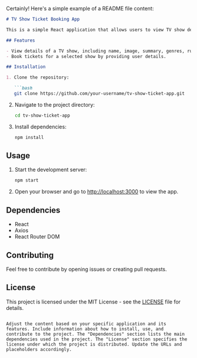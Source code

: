 Certainly! Here's a simple example of a README file content:

```markdown
# TV Show Ticket Booking App

This is a simple React application that allows users to view TV show details and book tickets.

## Features

- View details of a TV show, including name, image, summary, genres, runtime, and premiere date.
- Book tickets for a selected show by providing user details.

## Installation

1. Clone the repository:

   ```bash
   git clone https://github.com/your-username/tv-show-ticket-app.git
   ```

2. Navigate to the project directory:

   ```bash
   cd tv-show-ticket-app
   ```

3. Install dependencies:

   ```bash
   npm install
   ```

## Usage

1. Start the development server:

   ```bash
   npm start
   ```

2. Open your browser and go to [http://localhost:3000](http://localhost:3000) to view the app.

## Dependencies

- React
- Axios
- React Router DOM

## Contributing

Feel free to contribute by opening issues or creating pull requests.

## License

This project is licensed under the MIT License - see the [LICENSE](LICENSE) file for details.
```

Adjust the content based on your specific application and its features. Include information about how to install, use, and contribute to the project. The "Dependencies" section lists the main dependencies used in the project. The "License" section specifies the license under which the project is distributed. Update the URLs and placeholders accordingly.

